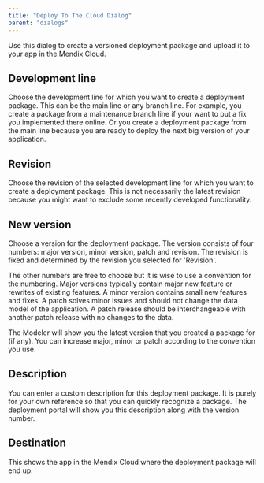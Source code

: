 ```yaml
---
title: "Deploy To The Cloud Dialog"
parent: "dialogs"
---
```

Use this dialog to create a versioned deployment package and upload it to your app in the Mendix Cloud.

## Development line

Choose the development line for which you want to create a deployment package. This can be the main line or any branch line. For example, you create a package from a maintenance branch line if your want to put a fix you implemented there online. Or you create a deployment package from the main line because you are ready to deploy the next big version of your application.

## Revision

Choose the revision of the selected development line for which you want to create a deployment package. This is not necessarily the latest revision because you might want to exclude some recently developed functionality.

## New version

Choose a version for the deployment package. The version consists of four numbers: major version, minor version, patch and revision. The revision is fixed and determined by the revision you selected for 'Revision'.

The other numbers are free to choose but it is wise to use a convention for the numbering. Major versions typically contain major new feature or rewrites of existing features. A minor version contains small new features and fixes. A patch solves minor issues and should not change the data model of the application. A patch release should be interchangeable with another patch release with no changes to the data.

The Modeler will show you the latest version that you created a package for (if any). You can increase major, minor or patch according to the convention you use.

## Description

You can enter a custom description for this deployment package. It is purely for your own reference so that you can quickly recognize a package. The deployment portal will show you this description along with the version number.

## Destination

This shows the app in the Mendix Cloud where the deployment package will end up.
